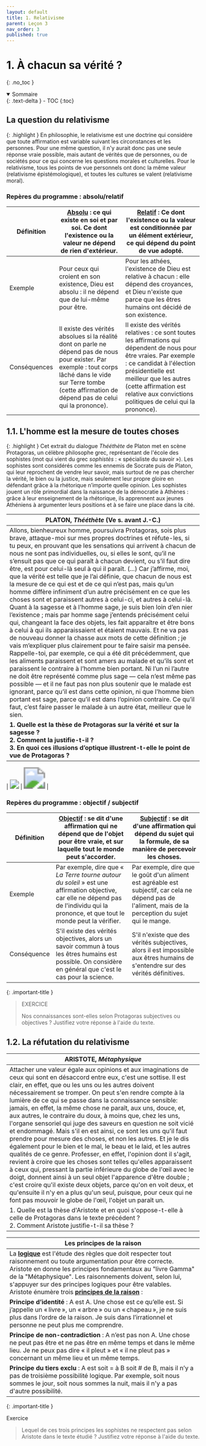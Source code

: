 ```yaml
---
layout: default
title: 1. Relativisme
parent: Leçon 3
nav_order: 3
published: true
---
```

# 1. À chacun sa vérité ?

{: .no_toc }

<details open markdown="block">
  <summary>
    Sommaire
  </summary>
  {: .text-delta }
- TOC
{:toc}
</details>

## La question du relativisme

{: .highlight }
En philosophie, le relativisme est une doctrine qui considère que toute affirmation est variable suivant les circonstances et les personnes. Pour une même question, il n'y aurait donc pas une seule réponse vraie possible, mais autant de vérités que de personnes, ou de sociétés pour ce qui concerne les questions morales et culturelles. Pour le relativisme, tous les points de vue personnels ont donc la même valeur (relativisme épistémologique), et toutes les cultures se valent (relativisme moral).

### Repères du programme : absolu/relatif

| Définition   | **<u>Absolu</u>** : ce qui existe en soi et par soi. Ce dont l'existence ou la valeur ne dépend de rien d'extérieur. | **<u>Relatif</u>** : Ce dont l'existence ou la valeur est conditionnée par un élément extérieur, ce qui dépend du point de vue adopté. |
| ------------ | ------------------------------------------------------------ | ------------------------------------------------------------ |
| Exemple      | Pour ceux qui croient en son existence, Dieu est absolu : il ne dépend que de lui-même pour être. | Pour les athées, l'existence de Dieu est relative à chacun : elle dépend des croyances, et Dieu n'existe que parce que les êtres humains ont décidé de son existence. |
| Conséquences | Il existe des vérités absolues si la réalité dont on parle ne dépend pas de nous pour exister. Par exemple : tout corps lâché dans le vide sur Terre tombe (cette affirmation de dépend pas de celui qui la prononce). | Il existe des vérités relatives : ce sont toutes les affirmations qui dépendent de nous pour être vraies. Par exemple : ce candidat à l'élection présidentielle est meilleur que les autres (cette affirmation est relative aux convictions politiques de celui qui la prononce). |

## 1.1. L'homme est la mesure de toutes choses

{: .highlight }
Cet extrait du dialogue *Thééthète* de Platon met en scène Protagoras, un célèbre philosophe grec, représentant de l'école des sophistes (mot qui vient du grec *sophistès* : « spécialiste du savoir »). Les sophistes sont considérés comme les ennemis de Socrate puis de Platon, qui leur reprochent de vendre leur savoir, mais surtout de ne pas chercher la vérité, le bien ou la justice, mais seulement leur propre gloire en défendant grâce à la rhétorique n’importe quelle opinion. Les sophistes jouent un rôle primordial dans la naissance de la démocratie à Athènes : grâce à leur enseignement de la rhétorique, ils apprennent aux jeunes Athéniens à argumenter leurs positions et à se faire une place dans la cité.

| PLATON, *Thééthète* (Ve s. avant J.-C.)                      |
| ------------------------------------------------------------ |
| Allons, bienheureux homme, poursuivra Protagoras, sois plus brave, attaque-moi sur mes propres doctrines et réfute-les, si tu peux, en prouvant que les sensations qui arrivent à chacun de nous ne sont pas individuelles, ou, si elles le sont, qu’il ne s’ensuit pas que ce qui paraît à chacun devient, ou s’il faut dire être, est pour celui-là seul à qui il paraît. (...) Car j’affirme, moi, que la vérité est telle que je l’ai définie, que chacun de nous est la mesure de ce qui est et de ce qui n’est pas, mais qu’un homme diffère infiniment d’un autre précisément en ce que les choses sont et paraissent autres à celui-ci, et autres à celui-là. Quant à la sagesse et à l’homme sage, je suis bien loin d’en nier l’existence ; mais par homme sage j’entends précisément celui qui, changeant la face des objets, les fait apparaître et être bons à celui à qui ils apparaissaient et étaient mauvais. Et ne va pas de nouveau donner la chasse aux mots de cette définition ; je vais m’expliquer plus clairement pour te faire saisir ma pensée. Rappelle-toi, par exemple, ce qui a été dit précédemment, que les aliments paraissent et sont amers au malade et qu’ils sont et paraissent le contraire à l’homme bien portant. Ni l’un ni l’autre ne doit être représenté comme plus sage — cela n’est même pas possible — et il ne faut pas non plus soutenir que le malade est ignorant, parce qu’il est dans cette opinion, ni que l’homme bien portant est sage, parce qu’il est dans l’opinion contraire. Ce qu’il faut, c’est faire passer le malade à un autre état, meilleur que le sien. |
| **1. Quelle est la thèse de Protagoras sur la vérité et sur la sagesse ?  <br />2. Comment la justifie-t-il ? <br />3. En quoi ces illusions d’optique illustrent-t-elle le point de vue de Protagoras ?** |

| <img src="/../philotg/assets/img/illusion-canard.png" style="zoom:150%;" /> | <img src="/../philotg/assets/img/illusion-lignes.jpeg" style="zoom:350%;" /> |

### Repères du programme : objectif / subjectif

| Définition  | **<u>Objectif</u>** : se dit d'une affirmation qui ne dépend que de l'objet pour être vraie, et sur laquelle tout le monde peut s'accorder. | **<u>Subjectif</u>** : se dit d'une affirmation qui dépend du sujet qui la formule, de sa manière de percevoir les choses. |
| ----------- | ------------------------------------------------------------ | ------------------------------------------------------------ |
| Exemple     | Par exemple, dire que « *La Terre tourne autour du soleil* » est une affirmation objective, car elle ne dépend pas de l'individu qui la prononce, et que tout le monde peut la vérifier. | Par exemple, dire que le goût d'un aliment est agréable est subjectif, car cela ne dépend pas de l'aliment, mais de la perception du sujet qui le mange. |
| Conséquence | S'il existe des vérités objectives, alors un savoir commun à tous les êtres humains est possible. On considère en général que c'est le cas pour la science. | S'il n'existe que des vérités subjectives, alors il est impossible aux êtres humains de s'entendre sur des vérités définitives. |

{: .important-title }
>EXERCICE
>
> Nos connaissances sont-elles selon Protagoras subjectives ou objectives ? Justifiez votre réponse à l'aide du texte.


## 1.2. La réfutation du relativisme

| ARISTOTE, *Métaphysique*                                     |
| ------------------------------------------------------------ |
| Attacher une valeur égale aux opinions et aux imaginations de ceux qui sont en désaccord entre eux, c'est une sottise. Il est clair, en effet, que ou les uns ou les autres doivent nécessairement se tromper. On peut s'en rendre compte à la lumière de ce qui se passe dans la connaissance sensible: jamais, en effet, la même chose ne paraît, aux uns, douce, et, aux autres, le contraire du doux, à moins que, chez les uns, l'organe sensoriel qui juge des saveurs en question ne soit vicié et endommagé. Mais s'il en est ainsi, ce sont les uns qu'il faut prendre pour mesure des choses, et non les autres. Et je le dis également pour le bien et le mal, le beau et le laid, et les autres qualités de ce genre. Professer, en effet, l'opinion dont il s'agit, revient à croire que les choses sont telles qu'elles apparaissent à ceux qui, pressant la partie inférieure du globe de l'œil avec le doigt, donnent ainsi à un seul objet l'apparence d'être double ; c'est croire qu'il existe deux objets, parce qu'on en voit deux, et qu'ensuite il n'y en a plus qu'un seul, puisque, pour ceux qui ne font pas mouvoir le globe de l'œil, l'objet un paraît un. |
| 1. Quelle est la thèse d'Aristote et en quoi s'oppose-t-elle à celle de Protagoras dans le texte précédent ? <br />2. Comment Aristote justifie-t-il sa thèse ? |

| **Les principes de la raison**                               |
| ------------------------------------------------------------ |
| La **<u>logique</u>** est l'étude des règles que doit respecter tout raisonnement ou toute argumentation pour être correcte. Aristote en donne les principes fondamentaux au "livre Gamma" de la "Métaphysique". Les raisonnements doivent, selon lui, s'appuyer sur des principes logiques pour être valables. <br />Aristote énumère trois **<u>principes de la raison</u>** : |
| **Principe d’identité** : A est A. Une chose est ce qu’elle est. Si j’appelle un « livre », un « arbre » ou un « chapeau », je ne suis plus dans l’ordre de la raison. Je suis dans l’irrationnel et personne ne peut plus me comprendre. |
| **Principe de non-contradiction** : A n’est pas non A. Une chose ne peut pas être et ne pas être en même temps et dans le même lieu. Je ne peux pas dire « il pleut » et « il ne pleut pas » concernant un même lieu et un même temps. |
| **Principe du tiers exclu** : A est soit = à B soit # de B, mais il n’y a pas de troisième possibilité logique. Par exemple, soit nous sommes le jour, soit nous sommes la nuit, mais il n'y a pas d'autre possibilité. |

{: .important-title }
>
Exercice
>
> Lequel de ces trois principes les sophistes ne respectent pas selon Aristote dans le texte étudié ? Justifiez votre réponse à l'aide du texte.


